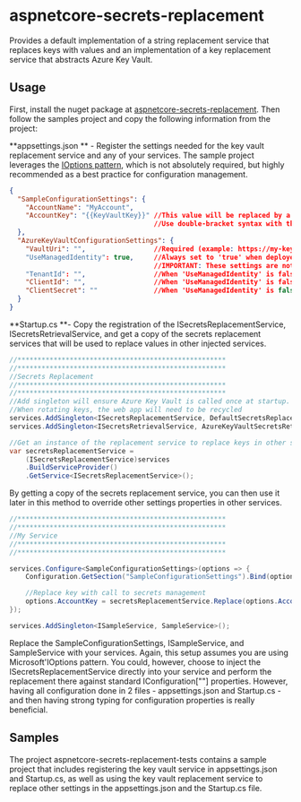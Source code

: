 # aspnetcore-secrets-replacement
Provides a default implementation of a string replacement service that replaces keys with values and an implementation of a key replacement service that abstracts Azure Key Vault.

## Usage

First, install the nuget package at [aspnetcore-secrets-replacement](https://www.nuget.org/packages/aspnetcore-secrets-replacement-azure-keyvault/). Then follow the samples project and copy the following information from the project:

**appsettings.json ** - Register the settings needed for the key vault replacement service and any of your services. The sample project leverages the [IOptions pattern](https://docs.microsoft.com/en-us/aspnet/core/fundamentals/configuration/options?view=aspnetcore-3.1 "IOptions pattern"), which is not absolutely required, but highly recommended as a best practice for configuration management. 

```json
{
  "SampleConfigurationSettings": {
    "AccountName": "MyAccount",
    "AccountKey": "{{KeyVaultKey}}" //This value will be replaced by a call to Azure Key Vault during Startup if configured properly
                                    //Use double-bracket syntax with the key inside to indicate the key should be replaced with the value.
  },
  "AzureKeyVaultConfigurationSettings": {
    "VaultUri": "",                 //Required (example: https://my-key-vault-service.vault.azure.net/)
    "UseManagedIdentity": true,     //Always set to 'true' when deployed to Azure
                                    //IMPORTANT: These settings are not recommended for deployed environments
    "TenantId": "",                 //When 'UseManagedIdentity' is false, this allows a localhost to connect to Key Vault directly
    "ClientId": "",                 //When 'UseManagedIdentity' is false, this allows a localhost to connect to Key Vault directly
    "ClientSecret": ""              //When 'UseManagedIdentity' is false, this allows a localhost to connect to Key Vault directly
  }
}
```

**Startup.cs **- Copy the registration of the ISecretsReplacementService, ISecretsRetrievalService, and get a copy of the secrets replacement services that will be used to replace values in other injected services.

```csharp
//****************************************************
//****************************************************
//Secrets Replacement
//****************************************************
//****************************************************
//Add singleton will ensure Azure Key Vault is called once at startup. 
//When rotating keys, the web app will need to be recycled
services.AddSingleton<ISecretsReplacementService, DefaultSecretsReplacementService>();
services.AddSingleton<ISecretsRetrievalService, AzureKeyVaultSecretsRetrievalService>();

//Get an instance of the replacement service to replace keys in other services.
var secretsReplacementService =
	(ISecretsReplacementService)services
	.BuildServiceProvider()
	.GetService<ISecretsReplacementService>();
```

By getting a copy of the secrets replacement service, you can then use it later in this method to override other settings properties in other services.

```csharp
//****************************************************
//****************************************************
//My Service
//****************************************************
//****************************************************

services.Configure<SampleConfigurationSettings>(options => {
	Configuration.GetSection("SampleConfigurationSettings").Bind(options);

	//Replace key with call to secrets management
	options.AccountKey = secretsReplacementService.Replace(options.AccountKey).Result;
});

services.AddSingleton<ISampleService, SampleService>();
```

Replace the SampleConfigurationSettings, ISampleService, and SampleService with your services. Again, this setup assumes you are using Microsoft'IOptions pattern. You could, however, choose to inject the ISecretsReplacementService directly into your service and perform the replacement there against standard IConfiguration[""] properties. However, having all configuration done in 2 files - appsettings.json and Startup.cs - and then having strong typing for configuration properties is really beneficial. 


## Samples

The project aspnetcore-secrets-replacement-tests contains a sample project that includes registering the key vault service in appsettings.json and Startup.cs, as well as using the key vault replacement service to replace other settings in the appsettings.json and the Startup.cs file. 
